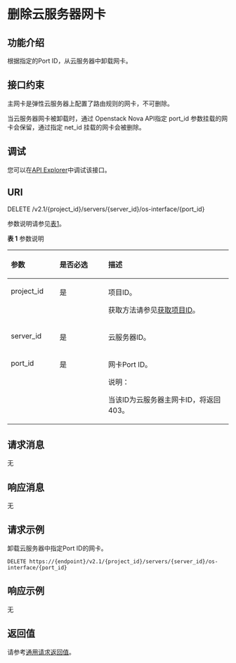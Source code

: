 # 删除云服务器网卡<a name="ecs_03_0804"></a>

## 功能介绍<a name="section12502218"></a>

根据指定的Port ID，从云服务器中卸载网卡。

## 接口约束<a name="section1198904415453"></a>

主网卡是弹性云服务器上配置了路由规则的网卡，不可删除。

当云服务器网卡被卸载时，通过 Openstack Nova API指定 port\_id 参数挂载的网卡会保留，通过指定 net\_id 挂载的网卡会被删除。

## 调试<a name="section926243314015"></a>

您可以在[API Explorer](https://apiexplorer.developer.huaweicloud.com/apiexplorer/doc?product=ECS&api=NovaDetachInterface)中调试该接口。

## URI<a name="section45411103"></a>

DELETE /v2.1/\{project\_id\}/servers/\{server\_id\}/os-interface/\{port\_id\}

参数说明请参见[表1](#table34333880)。

**表 1**  参数说明

<a name="table34333880"></a>
<table><thead align="left"><tr id="row1561146"><th class="cellrowborder" valign="top" width="22%" id="mcps1.2.4.1.1"><p id="p5187119"><a name="p5187119"></a><a name="p5187119"></a>参数</p>
</th>
<th class="cellrowborder" valign="top" width="21.990000000000002%" id="mcps1.2.4.1.2"><p id="p17503500"><a name="p17503500"></a><a name="p17503500"></a>是否必选</p>
</th>
<th class="cellrowborder" valign="top" width="56.010000000000005%" id="mcps1.2.4.1.3"><p id="p8497414"><a name="p8497414"></a><a name="p8497414"></a>描述</p>
</th>
</tr>
</thead>
<tbody><tr id="row34896348"><td class="cellrowborder" valign="top" width="22%" headers="mcps1.2.4.1.1 "><p id="p8031928"><a name="p8031928"></a><a name="p8031928"></a>project_id</p>
</td>
<td class="cellrowborder" valign="top" width="21.990000000000002%" headers="mcps1.2.4.1.2 "><p id="p46606392"><a name="p46606392"></a><a name="p46606392"></a>是</p>
</td>
<td class="cellrowborder" valign="top" width="56.010000000000005%" headers="mcps1.2.4.1.3 "><p id="p37593705"><a name="p37593705"></a><a name="p37593705"></a>项目ID。</p>
<p id="p1180512217438"><a name="p1180512217438"></a><a name="p1180512217438"></a>获取方法请参见<a href="获取项目ID.md">获取项目ID</a>。</p>
</td>
</tr>
<tr id="row4716221165950"><td class="cellrowborder" valign="top" width="22%" headers="mcps1.2.4.1.1 "><p id="p42445993165950"><a name="p42445993165950"></a><a name="p42445993165950"></a>server_id</p>
</td>
<td class="cellrowborder" valign="top" width="21.990000000000002%" headers="mcps1.2.4.1.2 "><p id="p15573376165950"><a name="p15573376165950"></a><a name="p15573376165950"></a>是</p>
</td>
<td class="cellrowborder" valign="top" width="56.010000000000005%" headers="mcps1.2.4.1.3 "><p id="p53483964165950"><a name="p53483964165950"></a><a name="p53483964165950"></a><span id="text16603104505011"><a name="text16603104505011"></a><a name="text16603104505011"></a>云服务器</span>ID。</p>
</td>
</tr>
<tr id="row18974699"><td class="cellrowborder" valign="top" width="22%" headers="mcps1.2.4.1.1 "><p id="p60555637"><a name="p60555637"></a><a name="p60555637"></a>port_id</p>
</td>
<td class="cellrowborder" valign="top" width="21.990000000000002%" headers="mcps1.2.4.1.2 "><p id="p6059584"><a name="p6059584"></a><a name="p6059584"></a>是</p>
</td>
<td class="cellrowborder" valign="top" width="56.010000000000005%" headers="mcps1.2.4.1.3 "><p id="p21064308"><a name="p21064308"></a><a name="p21064308"></a>网卡Port ID。</p>
<div class="note" id="note2787378017659"><a name="note2787378017659"></a><a name="note2787378017659"></a><span class="notetitle"> 说明： </span><div class="notebody"><p id="p4953742817659"><a name="p4953742817659"></a><a name="p4953742817659"></a>当该ID为<span id="text45401463505"><a name="text45401463505"></a><a name="text45401463505"></a>云服务器</span>主网卡ID，将返回403。</p>
</div></div>
</td>
</tr>
</tbody>
</table>

## 请求消息<a name="section6046746"></a>

无

## 响应消息<a name="section54420716"></a>

无

## 请求示例<a name="section05727183616"></a>

卸载云服务器中指定Port ID的网卡。

```
DELETE https://{endpoint}/v2.1/{project_id}/servers/{server_id}/os-interface/{port_id}
```

## 响应示例<a name="section712919176361"></a>

无

## 返回值<a name="section20024398"></a>

请参考[通用请求返回值](通用请求返回值.md)。

